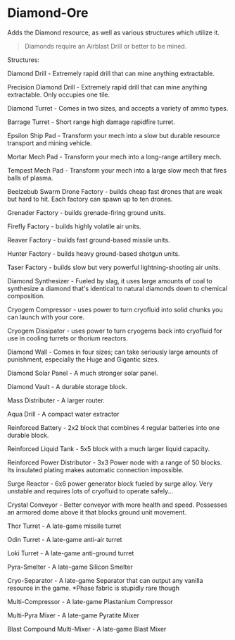 # Diamond-Ore
Adds the Diamond resource, as well as various structures which utilize it.

> Diamonds require an Airblast Drill or better to be mined.

Structures:

Diamond Drill - Extremely rapid drill that can mine anything extractable.

Precision Diamond Drill - Extremely rapid drill that can mine anything extractable. Only occupies one tile.

Diamond Turret - Comes in two sizes, and accepts a variety of ammo types.

Barrage Turret - Short range high damage rapidfire turret.

Epsilon Ship Pad - Transform your mech into a slow but durable resource transport and mining vehicle.

Mortar Mech Pad - Transform your mech into a long-range artillery mech.

Tempest Mech Pad - Transform your mech into a large slow mech that fires balls of plasma.

Beelzebub Swarm Drone Factory - builds cheap fast drones that are weak but hard to hit. Each factory can spawn up to ten drones.

Grenader Factory - builds grenade-firing ground units.

Firefly Factory - builds highly volatile air units.

Reaver Factory - builds fast ground-based missile units.

Hunter Factory - builds heavy ground-based shotgun units.

Taser Factory - builds slow but very powerful lightning-shooting air units.

Diamond Synthesizer - Fueled by slag, it uses large amounts of coal to synthesize a diamond that's identical to natural diamonds down to chemical composition.

Cryogem Compressor - uses power to turn cryofluid into solid chunks you can launch with your core.

Cryogem Dissipator - uses power to turn cryogems back into cryofluid for use in cooling turrets or thorium reactors.

Diamond Wall - Comes in four sizes; can take seriously large amounts of punishment, especially the Huge and Gigantic sizes.

Diamond Solar Panel - A much stronger solar panel.

Diamond Vault - A durable storage block.

Mass Distributer - A larger router.

Aqua Drill - A compact water extractor

Reinforced Battery - 2x2 block that combines 4 regular batteries into one durable block.

Reinforced Liquid Tank - 5x5 block with a much larger liquid capacity.

Reinforced Power Distributor - 3x3 Power node with a range of 50 blocks. Its insulated plating makes automatic connection impossible.

Surge Reactor - 6x6 power generator block fueled by surge alloy. Very unstable and requires lots of cryofluid to operate safely...

Crystal Conveyor - Better conveyor with more health and speed. Possesses an armored dome above it that blocks ground unit movement.

Thor Turret - A late-game missile turret

Odin Turret - A late-game anti-air turret

Loki Turret - A late-game anti-ground turret

Pyra-Smelter - A late-game Silicon Smelter

Cryo-Separator - A late-game Separator that can output any vanilla resource in the game. *Phase fabric is stupidly rare though

Multi-Compressor - A late-game Plastanium Compressor

Multi-Pyra Mixer - A late-game Pyratite Mixer

Blast Compound Multi-Mixer - A late-game Blast Mixer
